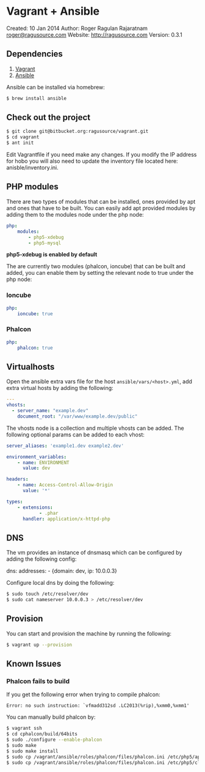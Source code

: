 # Vagrant + Ansible
Created: 10 Jan 2014
Author:  Roger Ragulan Rajaratnam <roger@ragusource.com>
Website: http://ragusource.com
Version: 0.3.1

## Dependencies

1. [Vagrant](http://vagrantup.com/)
2. [Ansible](http://ansible.com/)

Ansible can be installed via homebrew:

```bash
$ brew install ansible
```

## Check out the project

```bash
$ git clone git@bitbucket.org:ragusource/vagrant.git
$ cd vagrant
$ ant init
```

Edit Vagrantfile if you need make any changes. If you modify the IP address for hobo you will also need to update the
inventory file located here: anisble/inventory.ini.

## PHP modules

There are two types of modules that can be installed, ones provided by apt and ones that have to be built. You can easily add
apt provided modules by adding them to the modules node under the php node:

```yml
php:
    modules:
        - php5-xdebug
        - php5-mysql
```

__php5-xdebug is enabled by default__

The are currently two modules (phalcon, ioncube) that can be built and added, you can enable them by setting the relevant node
to true under the php node:

### Ioncube

```yml
php:
    ioncube: true
```

### Phalcon

```yml
php:
    phalcon: true
```

## Virtualhosts

Open the ansible extra vars file for the host ```ansible/vars/<host>.yml```, add extra virtual hosts by adding the
following:


```yml
---
vhosts:
  - server_name: "example.dev"
    document_root: "/var/www/example.dev/public"
```

The vhosts node is a collection and multiple vhosts can be added. The following optional params can be added to each vhost:

```yml
server_aliases: 'example1.dev example2.dev'
```

```yml
environment_variables:
    - name: ENVIRONMENT
      value: dev
```

```yml
headers:
    - name: Access-Control-Allow-Origin
      value: '*'
```

```yml
types:
    - extensions:
            - .phar
      handler: application/x-httpd-php
```

## DNS

The vm provides an instance of dnsmasq which can be configured by adding the following config:

dns:
    addresses:
        - {domain: dev, ip: 10.0.0.3}

Configure local dns by doing the following:

```bash
$ sudo touch /etc/resolver/dev
$ sudo cat nameserver 10.0.0.3 > /etc/resolver/dev
```

## Provision

You can start and provision the machine by running the following:

```bash
$ vagrant up --provision
```

## Known Issues

### Phalcon fails to build

If you get the following error when trying to compile phalcon:

```
Error: no such instruction: `vfmadd312sd .LC2013(%rip),%xmm0,%xmm1'
```

You can manually build phalcon by:

```bash
$ vagrant ssh
$ cd cphalcon/build/64bits
$ sudo ./configure --enable-phalcon
$ sudo make
$ sudo make install
$ sudo cp /vagrant/ansible/roles/phalcon/files/phalcon.ini /etc/php5/apache2/conf.d/.
$ sudo cp /vagrant/ansible/roles/phalcon/files/phalcon.ini /etc/php5/cli/conf.d/.
```
